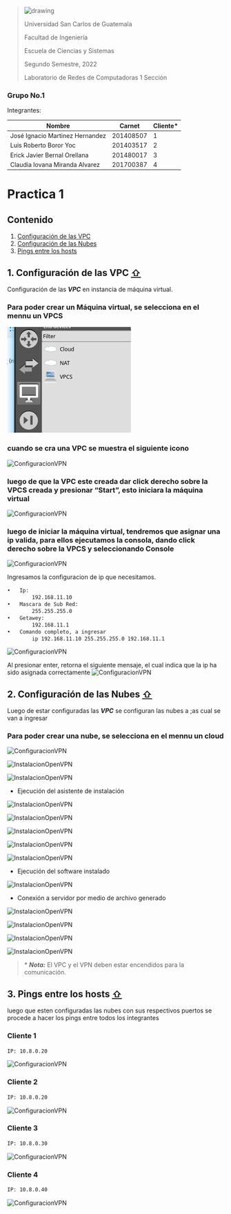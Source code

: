 ><img src="https://upload.wikimedia.org/wikipedia/commons/4/4a/Usac_logo.png" alt="drawing" width="75">
>
>Universidad San Carlos de Guatemala
>
>Facultad de Ingeniería 
>
>Escuela de Ciencias y Sistemas 
>
>Segundo Semestre, 2022
>
>Laboratorio de Redes de Computadoras 1 Sección 

### Grupo No.1

Integrantes:

| Nombre                               | Carnet     | Cliente* | 
| ------------------------------------ | ---------  | -------- |
| José Ignacio Martinez Hernandez      |  201408507 |  1       |
| Luis Roberto Boror Yoc               |  201403517 |  2       |
| Erick Javier Bernal Orellana         |  201480017 |  3       |
| Claudia Iovana Miranda Alvarez       |  201700387 |  4       |
 


# Practica 1

<div id='content'/>

## Contenido

1. [Configuración de las VPC](#id1)
2. [Configuración de las Nubes](#id2)
3. [Pings entre los hosts ](#id3)


<div id='id1'/>

## 1. Configuración de las VPC  [ ⇧](#content)

Configuración de las  ***VPC*** en instancia de máquina virtual.

### Para poder crear un Máquina virtual,  se selecciona en el mennu un VPCS
![ConfiguracionVPN](/practica1/recursos/vpc_1.png "Seleccionar VPC")

### cuando se cra una VPC se muestra el siguiente icono
![ConfiguracionVPN](/recursos/vpc_2.png "Instancia de VPC")

### luego de que la VPC este creada dar click derecho sobre la VPCS creada y presionar “Start”, esto iniciara la máquina 		virtual
![ConfiguracionVPN](/recursos/vpc_3.png "inicio de una VPC")

### luego de iniciar la máquina virtual, tendremos que asignar una ip valida, para ellos 		ejecutamos la consola, dando click derecho sobre la VPCS y seleccionando Console
![ConfiguracionVPN](/recursos/vpc_4.png "inicio de una VPC")

Ingresamos la configuracion de ip que necesitamos.
```
•	Ip:
	    192.168.11.10
•	Mascara de Sub Red:
    	255.255.255.0
•	Getawey:
    	192.168.11.1
•	Comando completo, a ingresar
    	ip 192.168.11.10 255.255.255.0 192.168.11.1

```
![ConfiguracionVPN](/recursos/vpc_5.png "configuracion VPC")

Al presionar enter, retorna el siguiente mensaje, el cual indica que la ip ha sido asignada correctamente
![ConfiguracionVPN](/recursos/vpc_6.png "configuracion VPC")

<div id='id2'/>


## 2. Configuración de las Nubes  [ ⇧](#content)

Luego de estar configuradas las ***VPC*** se configuran las nubes a ;as cual se van a ingresar 

### Para poder crear una nube,  se selecciona en el mennu un cloud 
![ConfiguracionVPN](/recursos/vpc_1.png "Seleccionar VPC")


![InstalacionOpenVPN](/images/open1.png "Descarga openVPN")

![InstalacionOpenVPN](/images/open2.png "Archivo openVPN")

- Ejecución del asistente de instalación

![InstalacionOpenVPN](/images/open3.png "Asistente")

![InstalacionOpenVPN](/images/open4.png "Asistente")

![InstalacionOpenVPN](/images/open5.png "Asistente")

![InstalacionOpenVPN](/images/open6.png "Asistente")

![InstalacionOpenVPN](/images/open7.png "Asistente")


- Ejecución del software instalado

![InstalacionOpenVPN](/images/open8.png "Ejecución")

- Conexión a servidor por medio de archivo generado

![InstalacionOpenVPN](/images/open9.png "Conexión")

![InstalacionOpenVPN](/images/open11.png "Conexión")

![InstalacionOpenVPN](/images/open10.png "Conexión")

![InstalacionOpenVPN](/images/open12.png "Conexión")

> \* ***Nota:*** El VPC y el VPN deben estar encendidos para la comunicación.


<div id='id3'/>

## 3. Pings entre los hosts  [ ⇧](#content)
luego que esten configuradas las nubes con sus respectivos puertos se procede a hacer los pings entre todos los integrantes
### Cliente 1
```sh
IP: 10.8.0.20
```
![ConfiguracionVPN](/recursos/Jose_pin.jpeg "configuracion VPC")

### Cliente 2
```sh
IP: 10.8.0.20
```
![ConfiguracionVPN](/recursos/luis_pin.jpeg "configuracion VPC")

### Cliente 3
```sh
IP: 10.8.0.30
```

![ConfiguracionVPN](/recursos/eric_pin.jpeg "configuracion VPC")

### Cliente 4
```sh
IP: 10.8.0.40
```
![ConfiguracionVPN](/recursos/iovana_ping.jpeg "configuracion VPC")



